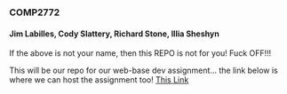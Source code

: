 ### COMP2772

#### Jim Labilles, Cody Slattery, Richard Stone, Illia Sheshyn 

If the above is not your name, then this REPO is not for you! Fuck OFF!!!

This will be our repo for our web-base dev assignment... the link below is where we can host the assignment too!
[This Link](#)
